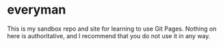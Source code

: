 # everyman
This is my sandbox repo and site for learning to use Git Pages. Nothing on here is authoritative, and I recommend that you do not use it in any way.
